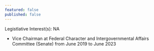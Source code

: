 ```yaml
---
featured: false
published: false
---
```

Legistlative Interest(s): NA

* Vice Chairman at Federal Character and Intergovernmental Affairs Committee (Senate) from June 2019 to June 2023
